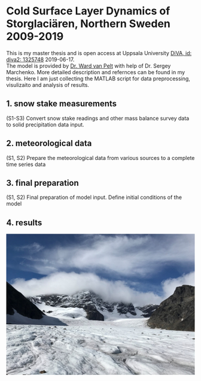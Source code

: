 # Cold Surface Layer Dynamics of Storglaciären, Northern Sweden 2009-2019
This is my master thesis and is open access at Uppsala University [DiVA, id: diva2: 1325748](http://www.diva-portal.org/smash/record.jsf?pid=diva2%3A1325748) 2019-06-17. \
The model is provided by [Dr. Ward van Pelt](http://www.wardvanpelt.com/) with help of Dr. Sergey Marchenko. More detailed description and refernces can be found in my thesis. Here I am just collecting the MATLAB script for data preprocessing, visulizaito and analysis of results. 

## 1. snow stake measurements
(S1-S3) Convert snow stake readings and other mass balance survey data to solid precipitation data input. 
## 2. meteorological data
(S1, S2) Prepare the meteorological data from various sources to a complete time series data 
## 3. final preparation
(S1, S2) Final preparation of model input. Define initial conditions of the model
## 4. results

![storglaciaren](results/storglaciaren.png)
